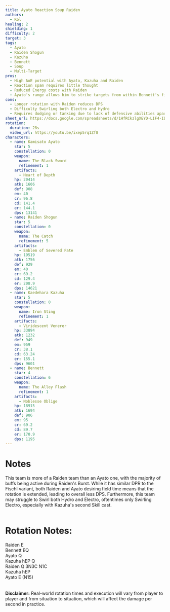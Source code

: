 ```yaml
---
title: Ayato Reaction Soup Raiden
authors:
  - Kol
healing: 2
shielding: 1
difficulty: 2
target: 3
tags:
  - Ayato
  - Raiden Shogun
  - Kazuha
  - Bennett
  - Soup
  - Multi-Target
pros:
  - High AoE potential with Ayato, Kazuha and Raiden
  - Reaction spam requires little thought
  - Reduced Energy costs with Raiden
  - Ayato's range allows him to strike targets from within Bennett's field comfortably
cons:
  - Longer rotation with Raiden reduces DPS
  - Difficulty Swirling both Electro and Hydro
  - Requires dodging or tanking due to lack of defensive abilities apart from Bennett's healing
sheet_url: https://docs.google.com/spreadsheets/d/1HfRCkzlgXEYD-LIF4-IDMy4gslZh42LBESv7Bk-6Gag/edit#gid=54760154
rotation:
  duration: 28s
  video_url: https://youtu.be/ixep5rq1Zf8
characters:
  - name: Kamisato Ayato
    star: 5
    constellation: 0
    weapon:
      name: The Black Sword
      refinement: 1
    artifacts:
      - Heart of Depth
    hp: 20414
    atk: 1606
    def: 908
    em: 40
    cr: 96.8
    cd: 141.4
    er: 144.1
    dps: 13141
  - name: Raiden Shogun
    star: 5
    constellation: 0
    weapon:
      name: The Catch
      refinement: 5
    artifacts:
      - Emblem of Severed Fate
    hp: 19519
    atk: 1756
    def: 929
    em: 40
    cr: 69.2
    cd: 129.4
    er: 208.9
    dps: 14621
  - name: Kaedehara Kazuha
    star: 5
    constellation: 0
    weapon:
      name: Iron Sting
      refinement: 1
    artifacts:
      - Viridescent Venerer
    hp: 33894
    atk: 1232
    def: 949
    em: 959
    cr: 38.1
    cd: 63.24
    er: 155.1
    dps: 9601
  - name: Bennett
    star: 4
    constellation: 6
    weapon:
      name: The Alley Flash
      refinement: 1
    artifacts:
      - Noblesse Oblige
    hp: 18915
    atk: 1694
    def: 906
    em: 95
    cr: 69.2
    cd: 89.7
    er: 170.9
    dps: 1195
---
```

 
# **Notes**  

This team is more of a Raiden team than an Ayato one, with the majority of buffs being active during Raiden's Burst. While it has similar DPR to the Fischl variant, both Raiden and Ayato desiring field time means that the rotation is extended, leading to overall less DPS. Furthermore, this team may struggle to Swirl both Hydro and Electro, oftentimes only Swirling Electro, especially with Kazuha's second Skill cast. 
<br></br>
# **Rotation Notes:**  
Raiden E  
Bennett EQ  
Ayato Q  
Kazuha hEP Q  
Raiden Q 3N3C N1C  
Kazuha hEP  
Ayato E (N15)  
<br></br>
**Disclaimer:** Real-world rotation times and execution will vary from player to player and from situation to situation, which will affect the damage per second in practice. 
 